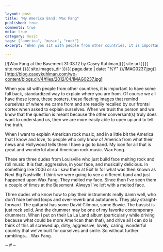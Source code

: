 ```yaml
---

layout: post
title: "My America Band: Wax Fang"
published: true
comments: true
meta: true
category: music
tags: ["america", "music", "rock"]
excerpt: "When you sit with people from other countries, it is important to have some fall back, standardized way to explain where you are from. Of course we all have these icons, these posters, these fleeting images that remind ourselves of where we came from and are readily recalled by our frontal cortex when asked to explain ourselves. When we trust the person and we know that the question is meant because the other conversant(s) truly does want to understand us, then we are more easily able to open up and to tell the truth."

---
```


[![Wax Fang at the Basement 31.03.12 by Casey Kuhlman]({{ site.url }}{{ site.root }}{{ site.images_dir }}/{{ page.date | date: "%Y" }}/IMAG0237.jpg)][http://blog.caseykuhlman.com/wp-content/blogs.dir/4/files/2012/04/IMAG0237.jpg]

When you sit with people from other countries, it is important to have some fall back, standardized way to explain where you are from. Of course we all have these icons, these posters, these fleeting images that remind ourselves of where we came from and are readily recalled by our frontal cortex when asked to explain ourselves. When we trust the person and we know that the question is meant because the other conversant(s) truly does want to understand us, then we are more easily able to open up and to tell the truth.


When I want to explain American rock music, and in a little bit the America that I know and love, to people who only know of America from what their news and Hollywood tells them I have a go to band. My icon for all that is great and wonderful about American rock music. Wax Fang.

These are three dudes from Louisville who just build face melting rock and roll music. It is fast, aggressive, in your face, and musically delicious. In something like 2006 or so I saw them at Exit In for what was then known as Next Big Nashville. I think we were going to see a different band and just happened upon Wax Fang. They melted my face. Since then I’ve seen them a couple of times at the Basement. Always I’ve left with a melted face.

Three dudes who know how to play their instruments really damn well, who don’t hide behind loops and over-reverb and autotuners. They play straight-forward. The guitarist has some David Gilmour, some Bowie. The bassist is just rock solid. And the drummer may be one of my favorite contemporary drummers. When I put on their La La Land album (particularly while driving because what could be more American than that), and drive all I can do is think of this all screwed up, dirty, aggressive, lovely, caring, wonderful country that we’ve built for ourselves and smile. So without further ramblings…. Wax Fang.



~ # ~